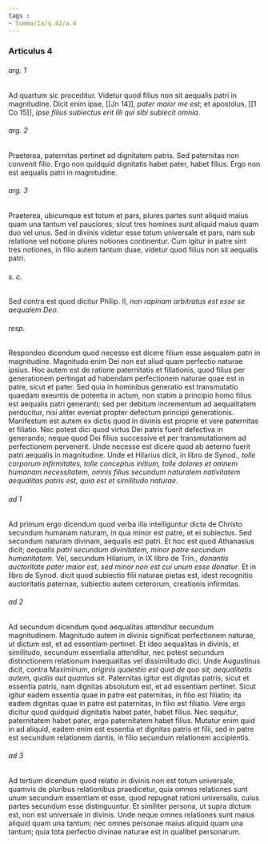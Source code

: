 ```yaml
---
tags : 
- Summa/Ia/q.42/a.4
---
```


### Articulus 4

###### arg. 1
Ad quartum sic proceditur. Videtur quod filius non sit aequalis patri in magnitudine. Dicit enim ipse, [[Jn 14]], *pater maior me est*; et apostolus, [[1 Co 15]], *ipse filius subiectus erit illi qui sibi subiecit omnia*.

###### arg. 2
Praeterea, paternitas pertinet ad dignitatem patris. Sed paternitas non convenit filio. Ergo non quidquid dignitatis habet pater, habet filius. Ergo non est aequalis patri in magnitudine.

###### arg. 3
Praeterea, ubicumque est totum et pars, plures partes sunt aliquid maius quam una tantum vel pauciores; sicut tres homines sunt aliquid maius quam duo vel unus. Sed in divinis videtur esse totum universale et pars, nam sub relatione vel notione plures notiones continentur. Cum igitur in patre sint tres notiones, in filio autem tantum duae, videtur quod filius non sit aequalis patri.

###### s. c.
Sed contra est quod dicitur Philip. II, *non rapinam arbitratus est esse se aequalem Deo*.

###### resp.
Respondeo dicendum quod necesse est dicere filium esse aequalem patri in magnitudine. Magnitudo enim Dei non est aliud quam perfectio naturae ipsius. Hoc autem est de ratione paternitatis et filiationis, quod filius per generationem pertingat ad habendam perfectionem naturae quae est in patre, sicut et pater. Sed quia in hominibus generatio est transmutatio quaedam exeuntis de potentia in actum, non statim a principio homo filius est aequalis patri generanti; sed per debitum incrementum ad aequalitatem perducitur, nisi aliter eveniat propter defectum principii generationis. Manifestum est autem ex dictis quod in divinis est proprie et vere paternitas et filiatio. Nec potest dici quod virtus Dei patris fuerit defectiva in generando; neque quod Dei filius successive et per transmutationem ad perfectionem pervenerit. Unde necesse est dicere quod ab aeterno fuerit patri aequalis in magnitudine. Unde et Hilarius dicit, in libro de Synod., *tolle corporum infirmitates, tolle conceptus initium, tolle dolores et omnem humanam necessitatem, omnis filius secundum naturalem nativitatem aequalitas patris est, quia est et similitudo naturae*.

###### ad 1
Ad primum ergo dicendum quod verba illa intelliguntur dicta de Christo secundum humanam naturam, in qua minor est patre, et ei subiectus. Sed secundum naturam divinam, aequalis est patri. Et hoc est quod Athanasius dicit; *aequalis patri secundum divinitatem, minor patre secundum humanitatem*. Vel, secundum Hilarium, in IX libro de Trin., *donantis auctoritate pater maior est, sed minor non est cui unum esse donatur*. Et in libro de Synod. dicit quod subiectio filii naturae pietas est, idest recognitio auctoritatis paternae, subiectio autem ceterorum, creationis infirmitas.

###### ad 2
Ad secundum dicendum quod aequalitas attenditur secundum magnitudinem. Magnitudo autem in divinis significat perfectionem naturae, ut dictum est, et ad essentiam pertinet. Et ideo aequalitas in divinis, et similitudo, secundum essentialia attenditur, nec potest secundum distinctionem relationum inaequalitas vel dissimilitudo dici. Unde Augustinus dicit, contra Maximinum, *originis quaestio est quid de quo sit; aequalitatis autem, qualis aut quantus sit*. Paternitas igitur est dignitas patris, sicut et essentia patris, nam dignitas absolutum est, et ad essentiam pertinet. Sicut igitur eadem essentia quae in patre est paternitas, in filio est filiatio; ita eadem dignitas quae in patre est paternitas, in filio est filiatio. Vere ergo dicitur quod quidquid dignitatis habet pater, habet filius. Nec sequitur, paternitatem habet pater, ergo paternitatem habet filius. Mutatur enim quid in ad aliquid, eadem enim est essentia et dignitas patris et filii, sed in patre est secundum relationem dantis, in filio secundum relationem accipientis.

###### ad 3
Ad tertium dicendum quod relatio in divinis non est totum universale, quamvis de pluribus relationibus praedicetur, quia omnes relationes sunt unum secundum essentiam et esse, quod repugnat rationi universalis, cuius partes secundum esse distinguuntur. Et similiter persona, ut supra dictum est, non est universale in divinis. Unde neque omnes relationes sunt maius aliquid quam una tantum; nec omnes personae maius aliquid quam una tantum; quia tota perfectio divinae naturae est in qualibet personarum.

